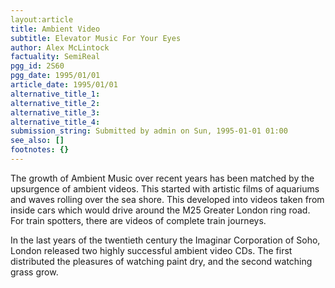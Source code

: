 ```yaml
---
layout:article
title: Ambient Video
subtitle: Elevator Music For Your Eyes
author: Alex McLintock
factuality: SemiReal
pgg_id: 2S60
pgg_date: 1995/01/01
article_date: 1995/01/01
alternative_title_1: 
alternative_title_2: 
alternative_title_3: 
alternative_title_4: 
submission_string: Submitted by admin on Sun, 1995-01-01 01:00
see_also: []
footnotes: {}
---
```

<div>
<p>The growth of Ambient Music over recent years has been matched by the upsurgence of ambient videos. This started with artistic films of aquariums and waves rolling over the sea shore. This developed into videos taken from inside cars which would drive around the M25 Greater London ring road. For train spotters, there are videos of complete train journeys.</p>
<p>In the last years of the twentieth century the Imaginar Corporation of Soho, London released two highly successful ambient video CDs. The first distributed the pleasures of watching paint dry, and the second watching grass grow. <!--Amazon_CLS_IM_END--></p>
</div>


